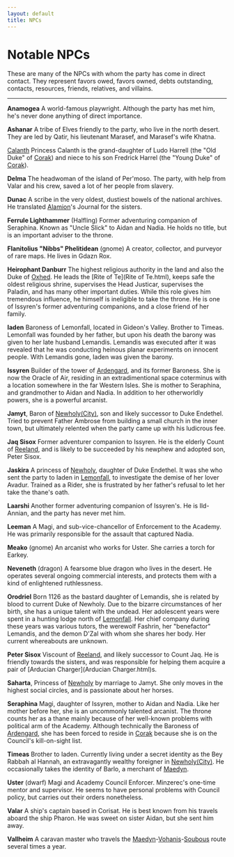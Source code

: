 ```yaml
---
layout: default
title: NPCs
---
```


# Notable NPCs

These are many of the NPCs with whom the party has come in direct contact.  They represent favors owed, favors owned, debts outstanding, contacts, resources, friends, relatives, and villains.

----

**Anamogea** A world-famous playwright.  Although the party has met him, he's never done anything of direct importance.

**Ashanar** A tribe of Elves friendly to the party, who live in the north desert.  They are led by Qatir, his lieutenant Marasef, and Marasef's wife Khatna.

[Calanth](Calanth.html) Princess Calanth is the grand-daughter of Ludo Harrell (the "Old Duke" of [Corak](Corak.html)) and niece to his son Fredrick Harrel (the "Young Duke" of [Corak](Corak.html)).

**Delma** The headwoman of the island of Per'moso.  The party, with help from Valar and his crew, saved a lot of her people from slavery.

**Dunac** A scribe in the very oldest, dustiest bowels of the national archives.  He translated [Alamion](Alamion.html)'s Journal for the sisters.

**Ferrule Lighthammer** (Halfling) Former adventuring companion of Seraphina.  Known as "Uncle Slick" to Aidan and Nadia.  He holds no title, but is an important adviser to the throne.

**Flanitolius "Nibbs" Phelitidean** (gnome) A creator, collector, and purveyor of rare maps.  He lives in Gdazn Rox.

**Heirophant Danburr**  The highest religious authority in the land and also the Duke of [Oxhed](Oxhed.html).  He leads the [Rite of Te](Rite of Te.html), keeps safe the oldest religious shrine, supervises the Head Justicar, supervises the Paladin, and has many other important duties.  While this role gives him tremendous influence, he himself is ineligible to take the throne.  He is one of Issyren's former adventuring companions, and a close friend of her family.

**Iaden** Baroness of Lemonfall, located in Gideon's Valley.  Brother to Timeas.  Lemonfall was founded by her father, but upon his death the barony was given to her late husband Lemandis.  Lemandis was executed after it was revealed that he was conducting heinous planar experiments on innocent people.  With Lemandis gone, Iaden was given the barony.  

**Issyren**  Builder of the tower of [Ardengard](Ardengard.html), and its former Baroness.  She is now the Oracle of Air, residing in an extradimentional space coterminus with a location somewhere in the far Western Isles.  She is mother to Seraphina, and grandmother to Aidan and Nadia.  In addition to her otherworldly powers, she is a powerful arcanist.

**Jamyt**, Baron of [Newholy(City)](Newholy(City).html), son and likely successor to Duke Endethel.  Tried to prevent Father Ambrose from building a small church in the inner town, but ultimately relented when the party came up with his ludicrous fee.

**Jaq Sisox** Former adventurer companion to Issyren.  He is the elderly Count of [Reeland](Reeland.html), and is likely to be succeeded by his newphew and adopted son, Peter Sisox.

**Jaskira** A princess of [Newholy](Newholy.html), daughter of Duke Endethel.  It was she who sent the party to Iaden in [Lemonfall](Lemonfall.html), to investigate the demise of her lover Avadur.  Trained as a Rider, she is frustrated by her father's refusal to let her take the thane's oath.

**Laarshi** Another former adventuring companion of Issyren's.  He is Ild-Annian, and the party has never met him.

**Leeman** A Magi, and sub-vice-chancellor of Enforcement to the Academy.  He was primarily responsible for the assault that captured Nadia.

**Meako** (gnome) An arcanist who works for Uster.  She carries a torch for Earkey.

**Neveneth** (dragon) A fearsome blue dragon who lives in the desert.  He operates several ongoing commercial interests, and protects them with a kind of enlightened ruthlessness.

**Orodriel** Born 1126 as the bastard daughter of Lemandis, she is related by blood to current Duke of Newholy.  Due to the bizarre circumstances of her birth, she has a unique talent with the undead.  Her adolescent years were spent in a hunting lodge north of [Lemonfall](Lemonfall.html).  Her chief company during these years was various tutors, the werewolf Fashrin, her "benefactor" Lemandis, and the demon D'Zal with whom she shares her body.  Her current whereabouts are unknown.

**Peter Sisox** Viscount of [Reeland](Reeland.html), and likely successor to Count Jaq.  He is friendly towards the sisters, and was responsible for helping them acquire a pair of [Arducian Charger](Arducian Charger.html)s.

**Saharta**, Princess of [Newholy](Newholy.html) by marriage to Jamyt.  She only moves in the highest social circles, and is passionate about her horses.

**Seraphina** Magi, daughter of Issyren, mother to Aidan and Nadia.  Like her mother before her, she is an uncommonly talented arcanist.  The throne counts her as a thane mainly because of her well-known problems with political arm of the Academy.  Although technically the Baroness of [Ardengard](Ardengard.html), she has been forced to reside in [Corak](Corak.html) because she is on the Council's kill-on-sight list.

**Timeas** Brother to Iaden.  Currently living under a secret identity as the Bey Rabbah al Hannah, an extravagantly wealthy foreigner in [Newholy(City)](Newholy(City).html).  He occasionally takes the identity of Barlo, a merchant of [Maedyn](Maedyn.html).

**Uster** (dwarf) Magi and Academy Council Enforcer.  Minzerec's one-time mentor and supervisor.  He seems to have personal problems with Council policy, but carries out their orders nonetheless.

**Valar** A ship's captain based in Corisat.  He is best known from his travels aboard the ship Pharon.  He was sweet on sister Aidan, but she sent him away.

**Vallheim** A caravan master who travels the [Maedyn](Maedyn.html)-[Vohanis](Vohanis.html)-[Soubous](Soubous.html) route several times a year.

